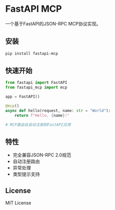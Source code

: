 # FastAPI MCP

一个基于FastAPI的JSON-RPC MCP协议实现。

## 安装

```bash
pip install fastapi-mcp
```

## 快速开始

```python
from fastapi import FastAPI
from fastapi_mcp import mcp

app = FastAPI()

@mcp()
async def hello(request, name: str = "World"):
    return f"Hello, {name}!"

# MCP路由会自动注册到FastAPI应用
```

## 特性

- 完全兼容JSON-RPC 2.0规范
- 自动注册路由
- 异常处理
- 类型提示支持

## License

MIT License
